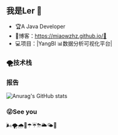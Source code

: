 ## 我是Ler 🐲



- 🏆A Java Developer
- 📝博客：https://miaowzhz.github.io/🤗
- 💻项目：|YangBI 📊数据分析可视化平台|

### 🌪技术栈

### 报告
![Anurag's GitHub stats](https://github-readme-stats.vercel.app/api?username=Miaowzhz&show_icons=true&theme=graywhite&title_color=800080&text_color=CCCCCC&icon_color=36D7B7&bg_color=DEG,FF0000,0000FF&hide_border=true&cache_seconds=3600&locale=cn)
### 😜See you

🌬🌪🌧🌂☂☔⛈🌥🌤🌈

